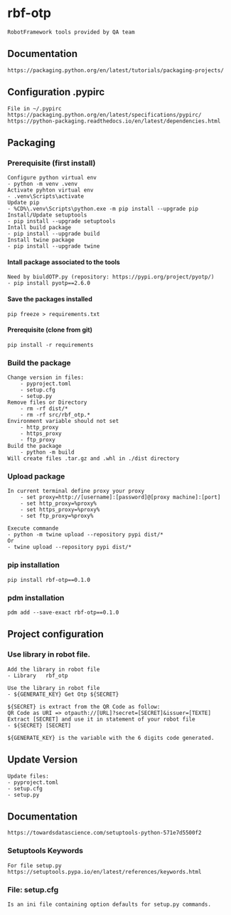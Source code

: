 # rbf-otp

    RobotFramework tools provided by QA team

## Documentation
    https://packaging.python.org/en/latest/tutorials/packaging-projects/ 

## Configuration .pypirc 
    File in ~/.pypirc
    https://packaging.python.org/en/latest/specifications/pypirc/
    https://python-packaging.readthedocs.io/en/latest/dependencies.html

## Packaging
### Prerequisite (first install)
    Configure python virtual env
    - python -m venv .venv
    Activate pyhton virtual env
    - .venv\Scripts\activate
    Update pip
    - %CD%\.venv\Scripts\python.exe -m pip install --upgrade pip
    Install/Update setuptools
    - pip install --upgrade setuptools
    Intall build package
    - pip install --upgrade build
    Install twine package
    - pip install --upgrade twine

#### Intall package associated to the tools
    Need by biuldOTP.py (repository: https://pypi.org/project/pyotp/)
    - pip install pyotp==2.6.0
#### Save the packages installed
    pip freeze > requirements.txt

#### Prerequisite (clone from git)
    pip install -r requirements

### Build the package
    Change version in files:
        - pyproject.toml
        - setup.cfg
        - setup.py
    Remove files or Directory
        - rm -rf dist/*
        - rm -rf src/rbf_otp.*
    Environment variable should not set
        - http_proxy
        - https_proxy
        - ftp_proxy
    Build the package
        - python -m build
    Will create files .tar.gz and .whl in ./dist directory

### Upload package
    In current terminal define proxy your proxy
        - set proxy=http://[username]:[password]@[proxy machine]:[port]
        - set http_proxy=%proxy%
        - set https_proxy=%proxy%
        - set ftp_proxy=%proxy%

    Execute commande
    - python -m twine upload --repository pypi dist/*
    Or
    - twine upload --repository pypi dist/*

### pip installation
    pip install rbf-otp==0.1.0

### pdm installation
    pdm add --save-exact rbf-otp==0.1.0

## Project configuration

### Use library in robot file.
    Add the library in robot file
    - Library   rbf_otp

    Use the library in robot file
    - ${GENERATE_KEY} Get Otp ${SECRET}

    ${SECRET} is extract from the QR Code as follow:
    QR Code as URI => otpauth://[URL]?secret=[SECRET]&issuer=[TEXTE]
    Extract [SECRET] and use it in statement of your robot file
    - ${SECRET} [SECRET]

    ${GENERATE_KEY} is the variable with the 6 digits code generated.

## Update Version
    Update files:
    - pyproject.toml
    - setup.cfg
    - setup.py

## Documentation
    https://towardsdatascience.com/setuptools-python-571e7d5500f2
### Setuptools Keywords
    For file setup.py
    https://setuptools.pypa.io/en/latest/references/keywords.html
### File: setup.cfg
    Is an ini file containing option defaults for setup.py commands.



